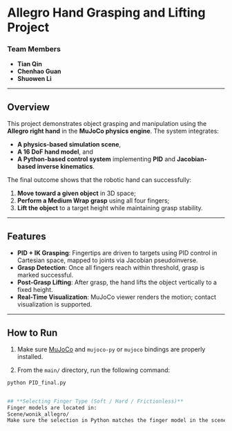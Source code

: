 # **Allegro Hand Grasping and Lifting Project**

### **Team Members**
- **Tian Qin**
- **Chenhao Guan**
- **Shuowen Li**

---

## **Overview**

This project demonstrates object grasping and manipulation using the **Allegro right hand** in the **MuJoCo physics engine**. The system integrates:

- **A physics-based simulation scene**,  
- **A 16 DoF hand model**, and  
- **A Python-based control system** implementing **PID** and **Jacobian-based inverse kinematics**.

The final outcome shows that the robotic hand can successfully:
1. **Move toward a given object** in 3D space;
2. **Perform a Medium Wrap grasp** using all four fingers;
3. **Lift the object** to a target height while maintaining grasp stability.

---


## **Features**

- **PID + IK Grasping**: Fingertips are driven to targets using PID control in Cartesian space, mapped to joints via Jacobian pseudoinverse.  
- **Grasp Detection**: Once all fingers reach within threshold, grasp is marked successful.  
- **Post-Grasp Lifting**: After grasp, the hand lifts the object vertically to a fixed height.  
- **Real-Time Visualization**: MuJoCo viewer renders the motion; contact visualization is supported.  

---

## **How to Run**
1. Make sure [MuJoCo](https://mujoco.org/) and `mujoco-py` or `mujoco` bindings are properly installed.

2. From the `main/` directory, run the following command:

```bash
python PID_final.py


## **Selecting Finger Type (Soft / Hard / Frictionless)**
Finger models are located in:
Scene/wonik_allegro/
Make sure the selection in Python matches the finger model in the scene file.
